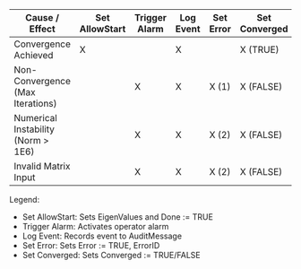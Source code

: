 Cause / Effect                  | Set AllowStart | Trigger Alarm | Log Event | Set Error | Set Converged
--------------------------------|---------------|---------------|-----------|-----------|---------------
Convergence Achieved            | X             |               | X         |           | X (TRUE)
Non-Convergence (Max Iterations)|               | X             | X         | X (1)     | X (FALSE)
Numerical Instability (Norm > 1E6)|              | X             | X         | X (2)     | X (FALSE)
Invalid Matrix Input            |               | X             | X         | X (2)     | X (FALSE)

Legend:
- Set AllowStart: Sets EigenValues and Done := TRUE
- Trigger Alarm: Activates operator alarm
- Log Event: Records event to AuditMessage
- Set Error: Sets Error := TRUE, ErrorID
- Set Converged: Sets Converged := TRUE/FALSE
